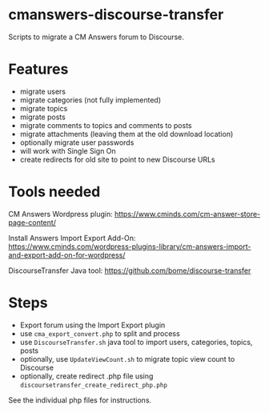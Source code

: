 # cmanswers-discourse-transfer
Scripts to migrate a CM Answers forum to Discourse.

# Features
* migrate users
* migrate categories (not fully implemented)
* migrate topics
* migrate posts
* migrate comments to topics and comments to posts
* migrate attachments (leaving them at the old download location)
* optionally migrate user passwords
* will work with Single Sign On
* create redirects for old site to point to new Discourse URLs

# Tools needed

CM Answers Wordpress plugin:
    https://www.cminds.com/cm-answer-store-page-content/

Install Answers Import Export Add-On:
    https://www.cminds.com/wordpress-plugins-library/cm-answers-import-and-export-add-on-for-wordpress/

DiscourseTransfer Java tool:
    https://github.com/bome/discourse-transfer

# Steps
* Export forum using the Import Export plugin
* use `cma_export_convert.php` to split and process
* use `DiscourseTransfer.sh` java tool to import users, categories, topics, posts
* optionally, use `UpdateViewCount.sh` to migrate topic view count to Discourse
* optionally, create redirect .php file using `discoursetransfer_create_redirect_php.php`

See the individual php files for instructions.
